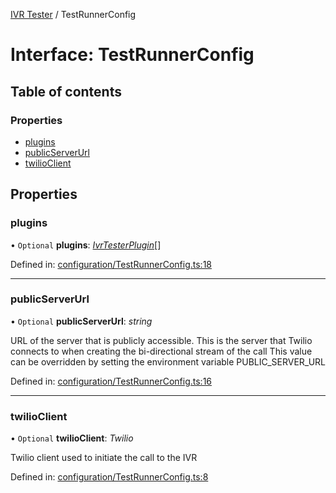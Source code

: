 [IVR Tester](../README.md) / TestRunnerConfig

# Interface: TestRunnerConfig

## Table of contents

### Properties

- [plugins](testrunnerconfig.md#plugins)
- [publicServerUrl](testrunnerconfig.md#publicserverurl)
- [twilioClient](testrunnerconfig.md#twilioclient)

## Properties

### plugins

• `Optional` **plugins**: [*IvrTesterPlugin*](ivrtesterplugin.md)[]

Defined in: [configuration/TestRunnerConfig.ts:18](https://github.com/SketchingDev/ivr-tester/blob/b3f5d81/packages/ivr-tester/src/configuration/TestRunnerConfig.ts#L18)

___

### publicServerUrl

• `Optional` **publicServerUrl**: *string*

URL of the server that is publicly accessible. This is the
server that Twilio connects to when creating the bi-directional
stream of the call
This value can be overridden by setting the environment variable PUBLIC_SERVER_URL

Defined in: [configuration/TestRunnerConfig.ts:16](https://github.com/SketchingDev/ivr-tester/blob/b3f5d81/packages/ivr-tester/src/configuration/TestRunnerConfig.ts#L16)

___

### twilioClient

• `Optional` **twilioClient**: *Twilio*

Twilio client used to initiate the call to the IVR

Defined in: [configuration/TestRunnerConfig.ts:8](https://github.com/SketchingDev/ivr-tester/blob/b3f5d81/packages/ivr-tester/src/configuration/TestRunnerConfig.ts#L8)

